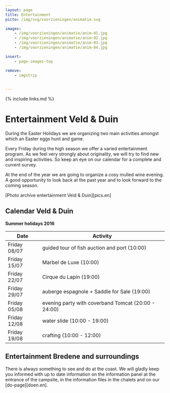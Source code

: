 ```yaml
---
layout: page
title: Entertainment
picto: /img/svg/voorzieningen/animatie.svg

images:
    - /img/voorzieningen/animatie/anim-01.jpg
    - /img/voorzieningen/animatie/anim-02.jpg
    - /img/voorzieningen/animatie/anim-03.jpg
    - /img/voorzieningen/animatie/anim-04.jpg

insert:
    - page-images-top

remove:
    - imgstrip
    

---
```

{% include links.md %}

# Entertainment Veld & Duin

During the Easter Holidays we are organizing two main activities amongst which an Easter eggs hunt and game.

Every Friday during the high season we offer a varied entertainment program. As we feel very strongly about originality, we will try to find new and inspiring activities. So keep an eye on our calendar for a complete and current survey.

At the end of the year we are going to organize a cosy mulled wine evening. A good opportunity to look back at the past year and to look forward to the coming season.

[Photo archive entertainment Veld & Duin][pics.en]


## Calendar Veld & Duin

**Summer holidays 2016**

| Date | Activity|
|-------|------------|
|Friday 08/07 | guided tour of fish auction and port (10:00)|
|Friday 15/07 | Marbel de Luxe (10:00)|
|Friday 22/07 | Cirque du Lapin (19:00)|
|Friday 29/07 | auberge espagnole + Saddle for Sale (19:00)|
|Friday 05/08 | evening party with coverband Tomcat (20:00 - 24:00)|
|Friday 12/08 | water slide (10:00 - 19:00)|
|Friday 19/08 | crafting (10:00 - 12:00)|


## Entertainment Bredene and surroundings

There is always something to see and do at the coast. We will gladly keep you informed with up to date information on the information panel at the entrance of the campsite, in the information files in the chalets and on our [do-page][doen.en]. 

